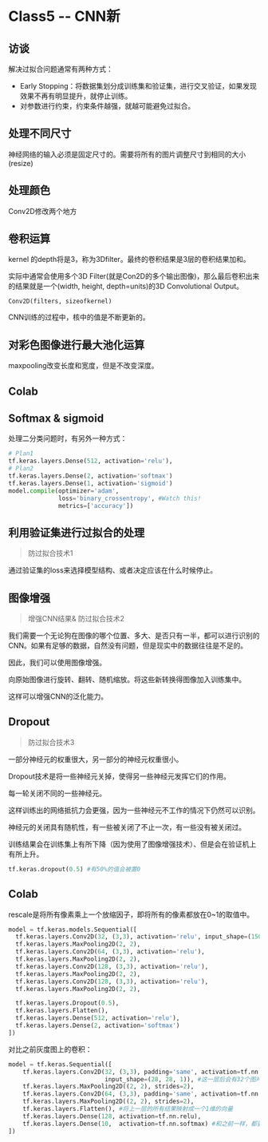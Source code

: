# Class5 -- CNN新

## 访谈

解决过拟合问题通常有两种方式：

- Early Stopping：将数据集划分成训练集和验证集，进行交叉验证，如果发现效果不再有明显提升，就停止训练。
- 对参数进行约束，约束条件越强，就越可能避免过拟合。

## 处理不同尺寸

神经网络的输入必须是固定尺寸的。需要将所有的图片调整尺寸到相同的大小(resize)

## 处理颜色

Conv2D修改两个地方

## 卷积运算

kernel 的depth将是3，称为3Dfilter。最终的卷积结果是3层的卷积结果加和。

实际中通常会使用多个3D Filter(就是Con2D的多个输出图像)，那么最后卷积出来的结果就是一个(width, height, depth=units)的3D Convolutional Output。

```
Conv2D(filters, sizeofkernel)
```

CNN训练的过程中，核中的值是不断更新的。

## 对彩色图像进行最大池化运算

maxpooling改变长度和宽度，但是不改变深度。

## Colab

## Softmax & sigmoid

处理二分类问题时，有另外一种方式：

```python
# Plan1 
tf.keras.layers.Dense(512, activation='relu'),
# Plan2
tf.keras.layers.Dense(2, activation='softmax')
tf.keras.layers.Dense(1, activation='sigmoid')
model.compile(optimizer='adam', 
              loss='binary_crossentropy', #Watch this!
              metrics=['accuracy'])
```

## 利用验证集进行过拟合的处理

> 防过拟合技术1

通过验证集的loss来选择模型结构、或者决定应该在什么时候停止。

## 图像增强

> 增强CNN结果& 防过拟合技术2

我们需要一个无论狗在图像的哪个位置、多大、是否只有一半，都可以进行识别的CNN。如果有足够的数据，自然没有问题，但是现实中的数据往往是不足的。

因此，我们可以使用图像增强。

向原始图像进行旋转、翻转、随机缩放。将这些新转换得图像加入训练集中。

这样可以增强CNN的泛化能力。

## Dropout

> 防过拟合技术3

一部分神经元的权重很大，另一部分的神经元权重很小。

Dropout技术是将一些神经元关掉，使得另一些神经元发挥它们的作用。

每一轮关闭不同的一些神经元。

这样训练出的网络抵抗力会更强，因为一些神经元不工作的情况下仍然可以识别。

神经元的关闭具有随机性，有一些被关闭了不止一次，有一些没有被关闭过。

训练结果会在训练集上有所下降（因为使用了图像增强技术）、但是会在验证机上有所上升。

```python
tf.keras.dropout(0.5) #有50%的值会被置0
```

## Colab

rescale是将所有像素乘上一个放缩因子，即将所有的像素都放在0~1的取值中。

```python
model = tf.keras.models.Sequential([
  tf.keras.layers.Conv2D(32, (3,3), activation='relu', input_shape=(150, 150, 3)),
  tf.keras.layers.MaxPooling2D(2, 2),
  tf.keras.layers.Conv2D(64, (3,3), activation='relu'),
  tf.keras.layers.MaxPooling2D(2, 2),   
  tf.keras.layers.Conv2D(128, (3,3), activation='relu'),
  tf.keras.layers.MaxPooling2D(2, 2),  
  tf.keras.layers.Conv2D(128, (3,3), activation='relu'),
  tf.keras.layers.MaxPooling2D(2, 2), 

  tf.keras.layers.Dropout(0.5),
  tf.keras.layers.Flatten(),
  tf.keras.layers.Dense(512, activation='relu'),
  tf.keras.layers.Dense(2, activation='softmax') 
])
```

对比之前灰度图上的卷积：

```python
model = tf.keras.Sequential([
    tf.keras.layers.Conv2D(32, (3,3), padding='same', activation=tf.nn.relu,
                           input_shape=(28, 28, 1)), #这一层后会有32个图片（称为channel)，padding=same代表使用填充，valid padding代表忽略吗？
    tf.keras.layers.MaxPooling2D((2, 2), strides=2),
    tf.keras.layers.Conv2D(64, (3,3), padding='same', activation=tf.nn.relu),
    tf.keras.layers.MaxPooling2D((2, 2), strides=2),
    tf.keras.layers.Flatten(), #将上一层的所有结果映射成一个1维的向量
    tf.keras.layers.Dense(128, activation=tf.nn.relu),
    tf.keras.layers.Dense(10,  activation=tf.nn.softmax) #和之前一样，都要加这两层
])
```

